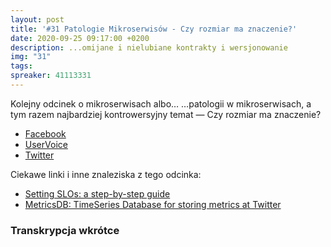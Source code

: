 ```yaml
---
layout: post
title: '#31 Patologie Mikroserwisów - Czy rozmiar ma znaczenie?'
date: 2020-09-25 09:17:00 +0200
description: ...omijane i nielubiane kontrakty i wersjonowanie
img: "31"
tags:
spreaker: 41113331
---
```

Kolejny odcinek o mikroserwisach albo… …patologii w mikroserwisach, a tym razem najbardziej kontrowersyjny temat — Czy rozmiar ma znaczenie?

- [Facebook](https://www.facebook.com/patoarchitekci/)
- [UserVoice](https://github.com/patoarchitekci/uservoice/issues)
- [Twitter](https://twitter.com/patoarchitekci)

Ciekawe linki i inne znaleziska z tego odcinka:

- [Setting SLOs: a step-by-step guide](https://cloud.google.com/blog/products/management-tools/practical-guide-to-setting-slos)
- [MetricsDB: TimeSeries Database for storing metrics at Twitter](https://blog.twitter.com/engineering/en_us/topics/infrastructure/2019/metricsdb.html)

### Transkrypcja wkrótce
